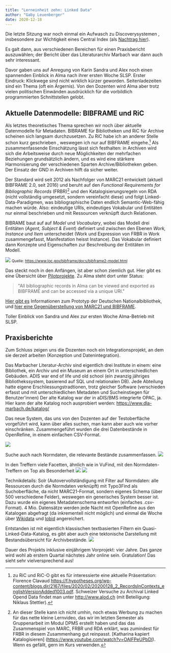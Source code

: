```yaml
---
title: "Lerneinheit zehn: Linked Data"
author: "Gaby Leuenberger"
date: 2020-12-18
---
```

Die letzte Sitzung war noch einmal ein Aufwasch zu Discoverysystemen , insbesondere zur Wichtigkeit eines Central Index (als [Nachtrag hier]({{site.baseurl}}/2020-12-11/vufind)).

Es galt dann, aus verschiedenen Bereichen für einen Praxisbericht auszuwählen; der Bericht über das Literaturarchiv Marbach war dann auch sehr interessant.

Davor gaben uns auf Anregung von Karin Sandra und Alex noch einen spannenden Einblick in Alma nach ihrer ersten Woche SLSP. Erster Eindruck: Klickwege sind nicht wirklich kürzer geworden. Seitenladezeiten sind ein Thema (oft ein Ärgernis). Von den Dozenten wird Alma aber trotz vielen politischen Einwänden ausdrücklich für die vorbildlich programmierten Schnittstellen gelobt.

## Aktuelle Datenmodelle: BIBFRAME und RiC
Als letztes theoretisches Thema sprechen wir noch über aktuelle Datenmodelle für Metadaten.
BIBRAME für Bibliotheken und RiC für Archive scheinen sich langsam durchzusetzen. Zu RiC habe ich an anderer Stelle schon kurz geschrieben []({{site.baseurl}}/2020-10-097archivsysteme), weswegen ich nur auf BIBFRAME eingehe.[^1]
Als zusammenfassende Einschätzung lässt sich festhalten: in Archiven wird sich die Arbeitsweise durch neue Möglichkeiten der mehrfachen Beziehungen grundsätzlich ändern, und es wird eine stärkere Harmonisierung der verschiedenen Sparten Archive/Bibliotheken geben. Der Einsatz der GND in Archiven hilft da sicher weiter.

[^1]: zu RiC und RiC-O gibt es für interessierte eine aktuelle Präsentation: Florence Clavaud https://f.hypotheses.org/wp-content/blogs.dir/2167/files/2020/02/20200128_2_RecordsInContexts_englishVersionAdded1003.pdf.
Schweizer Versuche zu Archival Linked Opend Data findet man unter http://www.alod.ch (mit Beteiligung: Niklaus Stettler).

Der Standard wird seit 2012 als Nachfolger von MARC21 entwickelt (aktuell BIBFRAME 2.0, seit 2016) und beruht auf den *Functional Requirements for Bibliographic Records* (FRBR)[^2] und den Katalogisierungsregeln von RDA (nicht vollständig umgesetzt, sondern vereinfacht diese) und folgt Linked-Data-Paradigmen, was bibliographische Daten endlich Semantic-Web-fähig machen würde. Also: eindeutige URIs, eindeutiges Vokabular und Entitäten nur einmal beschrieben und mit Ressourcen verknüpft durch Relationen.

[^2]: An dieser Stelle kann ich nicht umhin, noch etwas Werbung zu machen für das nette kleine Lernvideo, das wir im letzten Semester als Gruppenarbeit im Modul DPMS erstellt haben und das das Zusammenspiel von MARC, FRBR und RDA erklärt, was zumindest für FRBR in diesem Zusammenhang gut reinpasst. [Katharina kapiert Katalogisieren] (https://www.youtube.com/watch?v=OAlFPeUPbDI). Wenn es gefällt, gern im Kurs verwenden.

BIBRAME baut auf auf *Model* und *Vocabulary*, wobei das Modell drei Entitäten (*Agent, Subject & Event*) definiert und zwischen den Ebenen *Work, Instance und Item* unterscheidet (Work und Expression von FRBR in Work zusammengefasst, Manifestation heisst Instance). Das Vokabular definiert dann Konzepte und Eigenschaften zur Beschreibung der Entitäten im Modell.

![](https://www.loc.gov/bibframe/docs/images/bf2-model.jpg)
<small>Quelle: https://www.loc.gov/bibframe/docs/bibframe2-model.html</small>

Das steckt noch in den Anfängen, ist aber schon ziemlich gut. Hier gibt es eine Übersicht über [Pilotprojekte](https://www.loc.gov/bibframe/implementation/register.html).
Zu Alma steht dort unter Status:
>"All bibliographic records in Alma can be viewed and exported as BIBFRAME and can be accessed via a unique URI."

[Hier gibt es](https://lists.dnb.de/pipermail/dini-ag-kim-bestandsdaten/2020-February/000173.html) Informationen zum Prototyp der Deutschen Nationalbibliothek, und [hier eine Gegenüberstellung von MARC21 und BIBFRAME](https://id.loc.gov/tools/bibframe/comparebf-lccn/2018958785.xml).


Toller Einblick von Sandra und Alex zur ersten Woche Alma-Betrieb mit SLSP.

## Praxisberichte
Zum Schluss zeigen uns die Dozenten noch ein Integrationsprojekt, an dem sie derzeit arbeiten (Konzeption und Datenintegration).

Das Marbacher Literatur-Archiv sind eigentlich drei Institute in einem: eine Bibliothek, ein Archiv und ein Museum an einem Ort in unterschiedlichen Gebäuden. ADIS war end of life und old school (ein zwanzig jähriges Bibliothekssystem, basierend auf SQL und relationalen DB).
Jede Abteilung hatte eigene Erschliessungstradtionen, trotz gleicher Software (verschieden erfasst und mit unterschiedlichen Metadaten und Sucheinstiegen für Benutzer'innen)
Der alte Katalog war der in aDIS/BMS integrierte OPAC, ja. Hier kann der alte Katalog noch ausprobiert werden: https://www.dla-marbach.de/katalog/

Das neue System, das uns von den Dozenten auf der Testoberfläche vorgeführt wird, kann über alles suchen, man kann aber auch wie vorher einschränken.
Zusammengeführt wurden die drei Datenbestände in OpenRefine, in einem einfachen CSV-Format.

![]({site.baseurl}/assets/lod/marbach.png)

Suche auch nach Normdaten, die relevante Bestände zusammenfassen.
![]({site.baseurl}/assets/lod/marbach_besonderes.png)

In den Treffern viele Facetten, ähnlich wie in VuFind, mit den Normdaten-Treffern on Top als Besonderheit
![]({site.baseurl}/assets/lod/marbach_facetten.png)
![]({site.baseurl}/assets/lod/marbach_an_schiller.png)

Technikdetails: Solr (Autovervollständigung mit Filter auf Normdaten: alle Ressourcen durch die Normdaten verknüpft) mit Typo3Find als Suchoberfläche, da nicht MARC21-Format, sondern eigenes Schema (über 500 verschiedene Felder), weswegen ein generisches System besser ist. Dazu wurde ein eigenes Metadatenschema entworfen (einfaches .csv-Format). 4 Mio. Datensätze werden jede Nacht mit OpenRefine aus den Katalogen abgefragt (da inkrementell nicht möglich) und einmal die Woche über [Wikidata](https://w3id.org/oc/wikidata/api/v1) und [lobid](https://lobid.org/gnd/api) angereichert.

Entstanden ist mit eigentlich klassischen textbasierten Filtern ein Quasi-Linked-Data-Katalog, es gibt aber auch eine tektonische Darstellung mit Bestandsübersicht für Archivbestände.
![]({site.baseurl}/assets/lod/marbach_tektonik.png)

Dauer des Projekts inklusive einjährigem Vorprojekt: vier Jahre. Das ganze wird wohl ab erstem Quartal nächstes Jahr online sein. Gratulation! Das sieht sehr vielversprechend aus!
